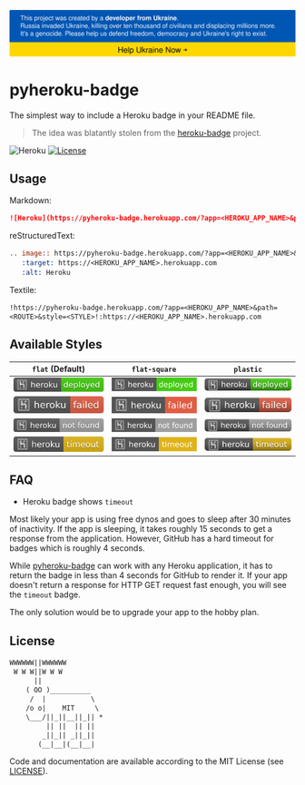 [![SWUbanner](https://raw.githubusercontent.com/vshymanskyy/StandWithUkraine/main/banner-direct-single.svg)](https://github.com/vshymanskyy/StandWithUkraine/blob/main/docs/README.md)

# pyheroku-badge

The simplest way to include a Heroku badge in your README file.

> The idea was blatantly stolen from the [heroku-badge](https://github.com/pussinboots/heroku-badge) project.

![Heroku](https://pyheroku-badge.herokuapp.com/?app=pyheroku-badge)
[![License](https://img.shields.io/badge/license-MIT-blue.svg)](LICENSE)

## Usage

Markdown:

```markdown
![Heroku](https://pyheroku-badge.herokuapp.com/?app=<HEROKU_APP_NAME>&path=<ROUTE>&style=<STYLE>)
```

reStructuredText:

```rst
.. image:: https://pyheroku-badge.herokuapp.com/?app=<HEROKU_APP_NAME>&path=<ROUTE>&style=<STYLE>
   :target: https://<HEROKU_APP_NAME>.herokuapp.com
   :alt: Heroku
```

Textile:

```textile
!https://pyheroku-badge.herokuapp.com/?app=<HEROKU_APP_NAME>&path=<ROUTE>&style=<STYLE>!:https://<HEROKU_APP_NAME>.herokuapp.com
```

## Available Styles

| `flat` (Default)                                                                   | `flat-square`                                                                                  | `plastic`                                                                                  |
| ---------------------------------------------------------------------------------- | ---------------------------------------------------------------------------------------------- | ------------------------------------------------------------------------------------------ |
| ![Heroku](https://github.com/DenisOH/pyheroku-badge/blob/master/img/deployed.svg)  | ![Heroku](https://github.com/DenisOH/pyheroku-badge/blob/master/img/deployed-flat-square.svg)  | ![Heroku](https://github.com/DenisOH/pyheroku-badge/blob/master/img/deployed-plastic.svg)  |
| ![Heroku](https://github.com/DenisOH/pyheroku-badge/blob/master/img/failed.svg)    | ![Heroku](https://github.com/DenisOH/pyheroku-badge/blob/master/img/failed-flat-square.svg)    | ![Heroku](https://github.com/DenisOH/pyheroku-badge/blob/master/img/failed-plastic.svg)    |
| ![Heroku](https://github.com/DenisOH/pyheroku-badge/blob/master/img/not-found.svg) | ![Heroku](https://github.com/DenisOH/pyheroku-badge/blob/master/img/not-found-flat-square.svg) | ![Heroku](https://github.com/DenisOH/pyheroku-badge/blob/master/img/not-found-plastic.svg) |
| ![Heroku](https://github.com/DenisOH/pyheroku-badge/blob/master/img/timeout.svg)   | ![Heroku](https://github.com/DenisOH/pyheroku-badge/blob/master/img/timeout-flat-square.svg)   | ![Heroku](https://github.com/DenisOH/pyheroku-badge/blob/master/img/timeout-plastic.svg)   |

## FAQ

- Heroku badge shows `timeout`

Most likely your app is using free dynos and goes to sleep after 30 minutes of inactivity. If the app is sleeping, it takes roughly 15 seconds to get a response from the application. However, GitHub has a hard timeout for badges which is roughly 4 seconds.  

While [pyheroku-badge](https://github.com/DenisOH/pyheroku-badge/) can work with any Heroku application, it has to return the badge in less than 4 seconds for GitHub to render it. If your app doesn't return a response for HTTP GET request fast enough, you will see the `timeout` badge.

The only solution would be to upgrade your app to the hobby plan.

## License

```
WWWWWW||WWWWWW
 W W W||W W W
      ||
    ( OO )__________
     /  |           \
    /o o|    MIT     \
    \___/||_||__||_|| *
         || ||  || ||
        _||_|| _||_||
       (__|__|(__|__|
```

Code and documentation are available according to the MIT License (see [LICENSE](LICENSE)).
